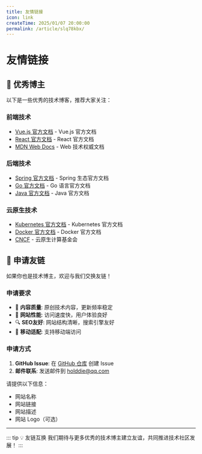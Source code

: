 ```yaml
---
title: 友情链接
icon: link
createTime: 2025/01/07 20:00:00
permalink: /article/slq78kbx/
---
```


# 友情链接

## 🤝 优秀博主

以下是一些优秀的技术博客，推荐大家关注：

### 前端技术

- [Vue.js 官方文档](https://vuejs.org/) - Vue.js 官方文档
- [React 官方文档](https://react.dev/) - React 官方文档  
- [MDN Web Docs](https://developer.mozilla.org/) - Web 技术权威文档

### 后端技术

- [Spring 官方文档](https://spring.io/) - Spring 生态官方文档
- [Go 官方文档](https://golang.org/) - Go 语言官方文档
- [Java 官方文档](https://docs.oracle.com/en/java/) - Java 官方文档

### 云原生技术

- [Kubernetes 官方文档](https://kubernetes.io/) - Kubernetes 官方文档
- [Docker 官方文档](https://docs.docker.com/) - Docker 官方文档
- [CNCF](https://www.cncf.io/) - 云原生计算基金会

## 📝 申请友链

如果你也是技术博主，欢迎与我们交换友链！

### 申请要求

- 🎯 **内容质量**: 原创技术内容，更新频率稳定
- 🚀 **网站性能**: 访问速度快，用户体验良好  
- 🔍 **SEO友好**: 网站结构清晰，搜索引擎友好
- 📱 **移动适配**: 支持移动端访问

### 申请方式

1. **GitHub Issue**: 在 [GitHub 仓库](https://github.com/Asxing/9zhe.tech) 创建 Issue
2. **邮件联系**: 发送邮件到 [holddie@qq.com](mailto:holddie@qq.com)

请提供以下信息：
- 网站名称
- 网站链接  
- 网站描述
- 网站 Logo（可选）

---

::: tip 💡 友链互换
我们期待与更多优秀的技术博主建立友谊，共同推进技术社区发展！
:::